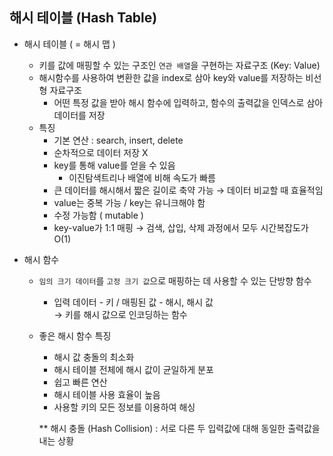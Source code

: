 ## 해시 테이블 (Hash Table)
- 해시 테이블 ( = 해시 맵 )
  - 키를 값에 매핑할 수 있는 구조인 `연관 배열`을 구현하는 자료구조 (Key: Value)
  - 해시함수를 사용하여 변환한 값을 index로 삼아 key와 value를 저장하는 비선형 자료구조
    - 어떤 특정 값을 받아 해시 함수에 입력하고, 함수의 출력값을 인덱스로 삼아 데이터를 저장
  - 특징
    - 기본 연산 : search, insert, delete
    - 순차적으로 데이터 저장 X
    - key를 통해 value를 얻을 수 있음
      - 이진탐색트리나 배열에 비해 속도가 빠름
    - 큰 데이터를 해시해서 짧은 길이로 축약 가능 → 데이터 비교할 때 효율적임
    - value는 중복 가능 / key는 유니크해야 함
    - 수정 가능함 ( mutable )
    - key-value가 1:1 매핑 → 검색, 삽입, 삭제 과정에서 모두 시간복잡도가 O(1)
       
- 해시 함수
  - `임의 크기 데이터`를 `고정 크기 값`으로 매핑하는 데 사용할 수 있는 단방향 함수
    - 입력 데이터 - 키 / 매핑된 값 - 해시, 해시 값 <br>
      → 키를 해시 값으로 인코딩하는 함수
  - 좋은 해시 함수 특징
    - 해시 값 충돌의 최소화
    - 해시 테이블 전체에 해시 값이 균일하게 분포
    - 쉽고 빠른 연산
    - 해시 테이블 사용 효율이 높음
    - 사용할 키의 모든 정보를 이용하여 해싱
      
    ** 해시 충돌 (Hash Collision)
      : 서로 다른 두 입력값에 대해 동일한 출력값을 내는 상황
